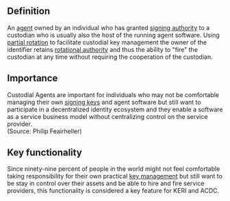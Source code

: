 ## Definition
An [agent](agent.md) owned by an individual who has granted [signing authority](signing-authority) to a custodian who is usually also the host of the running agent software. Using [partial rotation](partial-rotation.md) to facilitate custodial key management the owner of the identifier retains [rotational authority](rotation-authority) and thus the ability to "fire" the custodian at any time without requiring the cooperation of the custodian.

## Importance
Custodial Agents are important for individuals who may not be comfortable managing their own [signing keys](digital-signature.md) and agent software but still want to participate in a decentralized identity ecosystem and they enable a software as a service business model without centralizing control on the service provider.\
(Source: Philip Feairheller)

## Key functionality
Since ninety-nine percent of people in the world might not feel comfortable taking responsibility for their own practical [key management](key-management.md) but still want to be stay in control over their assets and be able to hire and fire service providers, this functionality is considered a key feature for KERI and ACDC.

